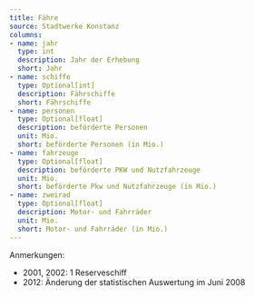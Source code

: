 ```yaml
---
title: Fähre
source: Stadtwerke Konstanz
columns:
- name: jahr
  type: int
  description: Jahr der Erhebung
  short: Jahr
- name: schiffe
  type: Optional[int]
  description: Fährschiffe
  short: Fährschiffe
- name: personen
  type: Optional[float]
  description: beförderte Personen
  unit: Mio.
  short: beförderte Personen (in Mio.)
- name: fahrzeuge
  type: Optional[float]
  description: beförderte PKW und Nutzfahrzeuge
  unit: Mio.
  short: beförderte Pkw und Nutzfahrzeuge (in Mio.)
- name: zweirad
  type: Optional[float]
  description: Motor- und Fahrräder
  unit: Mio.
  short: Motor- und Fahrräder (in Mio.)
---
```

Anmerkungen:

- 2001, 2002: 1 Reserveschiff
- 2012: Änderung der statistischen Auswertung im Juni 2008
